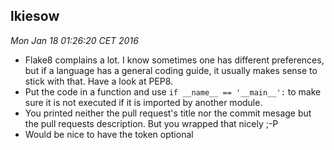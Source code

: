 lkiesow
-------

*Mon Jan 18 01:26:20 CET 2016*

 - Flake8 complains a lot. I know sometimes one has different preferences, but
	if a language has a general coding guide, it usually makes sense to stick
	with that. Have a look at PEP8.
 - Put the code in a function and use `if __name__ == '__main__':` to make sure
	it is not executed if it is imported by another module.
 - You printed neither the pull request's title nor the commit mesage but the
	pull requests description. But you wrapped that nicely ;-P
 - Would be nice to have the token optional
